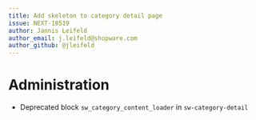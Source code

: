 ```yaml
---
title: Add skeleton to category detail page
issue: NEXT-18519
author: Jannis Leifeld
author_email: j.leifeld@shopware.com
author_github: @jleifeld
---
```

# Administration
* Deprecated block `sw_category_content_loader` in `sw-category-detail`
